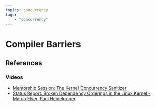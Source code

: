 ```yaml
---
topics: concurrency
tags:
    - "concurrency"
---
```


# Compiler Barriers

## References

### Videos

- [Mentorship Session: The Kernel Concurrency Sanitizer](https://youtu.be/k4oe2MrGfDc)
- [Status Report: Broken Dependency Orderings in the Linux Kernel - Marco Elver, Paul Heidekrüger](https://youtu.be/ad-75tViBm4)

